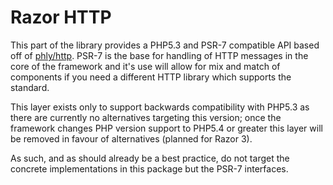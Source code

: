 # Razor HTTP

This part of the library provides a PHP5.3 and PSR-7 compatible API based off
of [phly/http](https://github.com/phly/http). PSR-7 is the base for handling
of HTTP messages in the core of the framework and it's use will allow for
mix and match of components if you need a different HTTP library which
supports the standard.

This layer exists only to support backwards compatibility with PHP5.3 as there
are currently no alternatives targeting this version; once the framework changes
PHP version support to PHP5.4 or greater this layer will be removed in favour
of alternatives (planned for Razor 3).

As such, and as should already be a best practice, do not target the concrete
implementations in this package but the PSR-7 interfaces. 
